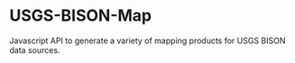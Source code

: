 # USGS-BISON-Map
Javascript API to generate a variety of mapping products for USGS BISON data sources.
